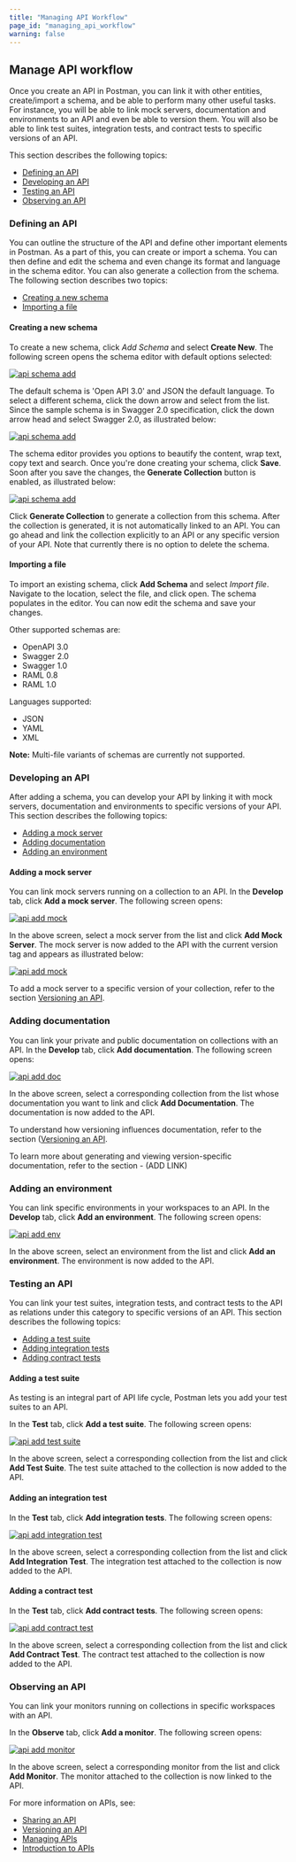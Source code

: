 ```yaml
---
title: "Managing API Workflow"
page_id: "managing_api_workflow"
warning: false
---
```

## Manage API workflow 

Once you create an API in Postman, you can link it with other entities, create/import a schema, and be able to perform many other useful tasks. For instance, you will be able to link mock servers, documentation and environments to an API and even be able to version them. You will also be able to link test suites, integration tests, and contract tests to specific versions of an API.

This section describes the following topics:

* [Defining an API](#defining-an-api)
* [Developing an API](#developing-an-api)
* [Testing an API](#testing-an-api)
* [Observing an API](#observing-an-api)

### Defining an API

You can outline the structure of the API and define other important elements in Postman. As a part of this, you can create or import a schema. You can then define and edit the schema and even change its format and language in the schema editor. You can also generate a collection from the schema. The following section describes two topics:

* [Creating a new schema](#creating-a-new-schema)
* [Importing a file](#importing-a-file)

#### Creating a new schema

To create a new schema, click *Add Schema* and select **Create New**. The following screen opens the schema editor with default options selected:

[![api schema add](https://s3.amazonaws.com/postman-static-getpostman-com/postman-docs/API-Schema-Editor1c.png)](https://s3.amazonaws.com/postman-static-getpostman-com/postman-docs/API-Schema-Editor1c.png)

The default schema is 'Open API 3.0' and JSON the default language. To select a different schema, click the down arrow and select from the list. Since the sample schema is in Swagger 2.0 specification, click the down arrow head and select Swagger 2.0, as illustrated below: 

[![api schema add](https://s3.amazonaws.com/postman-static-getpostman-com/postman-docs/API-Schema-Editor1b.png)](https://s3.amazonaws.com/postman-static-getpostman-com/postman-docs/API-Schema-Editor1b.png)

The schema editor provides you options to beautify the content, wrap text, copy text and search. Once you're done creating your schema, click **Save**. Soon after you save the changes, the **Generate Collection** button is enabled, as illustrated below: 

[![api schema add](https://s3.amazonaws.com/postman-static-getpostman-com/postman-docs/API-Schema-Editor2.png)](https://s3.amazonaws.com/postman-static-getpostman-com/postman-docs/API-Schema-Editor2.png)

Click **Generate Collection** to generate a collection from this schema. After the collection is generated, it is not automatically linked to an API. You can go ahead and link the collection explicitly to an API or any specific version of your API. Note that currently there is no option to delete the schema. 


#### Importing a file

To import an existing schema, click **Add Schema** and select *Import file*. Navigate to the location, select the file, and click open. The schema populates in the editor. You can now edit the schema and save your changes. 

Other supported schemas are:

* OpenAPI 3.0
* Swagger 2.0
* Swagger 1.0
* RAML 0.8
* RAML 1.0

Languages supported:

* JSON
* YAML
* XML

**Note:** Multi-file variants of schemas are currently not supported. 


### Developing an API

After adding a schema, you can develop your API by linking it with mock servers, documentation and environments to specific versions of your API. This section describes the following topics:

* [Adding a mock server](#adding-a-mock-server)
* [Adding documentation](#adding-documentation)
* [Adding an environment](#adding-an-environment)

#### Adding a mock server

You can link mock servers running on a collection to an API. In the **Develop** tab, click **Add a mock server**. The following screen opens:

[![api add mock](https://s3.amazonaws.com/postman-static-getpostman-com/postman-docs/API-AddMock1.png)](https://s3.amazonaws.com/postman-static-getpostman-com/postman-docs/API-AddMock1.png)

In the above screen, select a mock server from the list and click **Add Mock Server**. The mock server is now added to the API with the current version tag and appears as illustrated below:

[![api add mock](https://s3.amazonaws.com/postman-static-getpostman-com/postman-docs/API-AddMock1-VersionTag.png)](https://s3.amazonaws.com/postman-static-getpostman-com/postman-docs/API-AddMock1-VersionTag.png)

To add a mock server to a specific version of your collection, refer to the section
[Versioning an API](/docs/v6/postman/working_with_apis/versioning-an-api).


### Adding documentation

You can link your private and public documentation on collections with an API. In the **Develop** tab, click **Add documentation**. The following screen opens:

[![api add doc](https://s3.amazonaws.com/postman-static-getpostman-com/postman-docs/API-Add-Documentation1.png)](https://s3.amazonaws.com/postman-static-getpostman-com/postman-docs/API-Add-Documentation1.png)

In the above screen, select a corresponding collection from the list whose documentation you want to link and click **Add Documentation**. The documentation is now added to the API. 

To understand how versioning influences documentation, refer to the section ([Versioning an API](/docs/v6/postman/working_with_apis/versioning-an-api).

To learn more about generating and viewing version-specific documentation, refer to the section - (ADD LINK) 


### Adding an environment

You can link specific environments in your workspaces to an API. 
In the **Develop** tab, click **Add an environment**. The following screen opens:

[![api add env](https://s3.amazonaws.com/postman-static-getpostman-com/postman-docs/API-Add-Environment1.png)](https://s3.amazonaws.com/postman-static-getpostman-com/postman-docs/API-Add-Environment1.png)

In the above screen, select an environment from the list and click **Add an environment**. The environment is now added to the API.


### Testing an API

You can link your test suites, integration tests, and contract tests to the API as relations under this category to specific versions of an API. This section describes the following topics:

* [Adding a test suite](#adding-a-test-suite)
* [Adding integration tests](#adding-integration-tests)
* [Adding contract tests](#adding-contract-tests)

#### Adding a test suite

As testing is an integral part of API life cycle, Postman lets you add your test suites to an API. 

In the **Test** tab, click **Add a test suite**. The following screen opens:

[![api add test suite](https://s3.amazonaws.com/postman-static-getpostman-com/postman-docs/API-Add-Test-Suite1.png)](https://s3.amazonaws.com/postman-static-getpostman-com/postman-docs/API-Add-Test-Suite1.png)

In the above screen, select a corresponding collection from the list and click **Add Test Suite**. The test suite attached to the collection is now added to the API. 


#### Adding an integration test

In the **Test** tab, click **Add integration tests**. The following screen opens:

[![api add integration test](https://s3.amazonaws.com/postman-static-getpostman-com/postman-docs/API-Add-Integration-Test1.png)](https://s3.amazonaws.com/postman-static-getpostman-com/postman-docs/API-Add-Integration-Test1.png)

In the above screen, select a corresponding collection from the list and click **Add Integration Test**. The integration test attached to the collection is now added to the API. 


#### Adding a contract test

In the **Test** tab, click **Add contract tests**. The following screen opens:

[![api add contract test](https://s3.amazonaws.com/postman-static-getpostman-com/postman-docs/API-Add-Contract-Test1.png)](https://s3.amazonaws.com/postman-static-getpostman-com/postman-docs/API-Add-Contract-Test1.png)

In the above screen, select a corresponding collection from the list and click **Add Contract Test**. The contract test attached to the collection is now added to the API. 


### Observing an API

You can link your monitors running on collections in specific workspaces with an API. 

In the **Observe** tab, click **Add a monitor**. The following screen opens:

[![api add monitor](https://s3.amazonaws.com/postman-static-getpostman-com/postman-docs/API-Add-Monitor1.png)](https://s3.amazonaws.com/postman-static-getpostman-com/postman-docs/API-Add-Monitor1.png)

In the above screen, select a corresponding monitor from the list and click **Add Monitor**. The monitor attached to the collection is now linked to the API. 


For more information on APIs, see:

* [Sharing an API](/docs/v6/postman/working_with_apis/sharing_apis)
* [Versioning an API](/docs/v6/postman/working_with_apis/versioning-an-api)
* [Managing APIs](/docs/v6/postman/working_with_apis/managing-apis)
* [Introduction to APIs](/docs/v6/postman/working_with_apis/introduction-to-apis)
